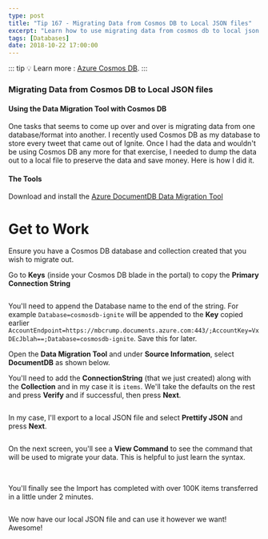 ```yaml
---
type: post
title: "Tip 167 - Migrating Data from Cosmos DB to Local JSON files"
excerpt: "Learn how to use migrating data from cosmos db to local json files"
tags: [Databases]
date: 2018-10-22 17:00:00
---
```


::: tip
:bulb: Learn more : [Azure Cosmos DB](https://docs.microsoft.com/azure/cosmos-db/introduction?WT.mc_id=docs-azuredevtips-azureappsdev).
:::

### Migrating Data from Cosmos DB to Local JSON files

#### Using the Data Migration Tool with Cosmos DB

One tasks that seems to come up over and over is migrating data from one database/format into another. I recently used Cosmos DB as my database to store every tweet that came out of Ignite. Once I had the data and wouldn't be using Cosmos DB any more for that exercise, I needed to dump the data out to a local file to preserve the data and save money. Here is how I did it. 

#### The Tools

Download and install the [Azure DocumentDB Data Migration Tool](https://github.com/Azure/azure-documentdb-datamigrationtool)

# Get to Work

Ensure you have a Cosmos DB database and collection created that you wish to migrate out. 

Go to **Keys** (inside your Cosmos DB blade in the portal) to copy the **Primary Connection String**

<img :src="$withBase('/files/migrationcosmos2.png')">

You'll need to append the Database name to the end of the string. For example `Database=cosmosdb-ignite` will be appended to the **Key** copied earlier `AccountEndpoint=https://mbcrump.documents.azure.com:443/;AccountKey=VxDEcJblah==;Database=cosmosdb-ignite`. Save this for later. 

Open the **Data Migration Tool** and under **Source Information**, select **DocumentDB** as shown below. 

You'll need to add the **ConnectionString** (that we just created) along with the **Collection** and in my case it is `items`. We'll take the defaults on the rest and press **Verify** and if successful, then press **Next**.

<img :src="$withBase('/files/migratingdatafromcosmosdb-1.png')">

In my case, I'll export to a local JSON file and select **Prettify JSON** and press **Next**.

<img :src="$withBase('/files/migratingdatafromcosmosdb-2.png')">

On the next screen, you'll see a **View Command** to see the command that will be used to migrate your data. This is helpful to just learn the syntax. 

<img :src="$withBase('/files/migratingdatafromcosmosdb-3.png')">

<img :src="$withBase('/files/migratingdatafromcosmosdb-4.png')">

You'll finally see the Import has completed with over 100K items transferred in a little under 2 minutes. 

<img :src="$withBase('/files/migratingdatafromcosmosdb-5.png')">

We now have our local JSON file and can use it however we want! Awesome!
